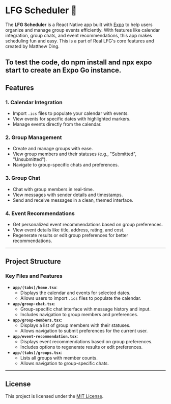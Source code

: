# LFG Scheduler 📅

The **LFG Scheduler** is a React Native app built with [Expo](https://expo.dev) to help users organize and manage group events efficiently. With features like calendar integration, group chats, and event recommendations, this app makes scheduling fun and easy. This is a part of Real LFG's core features and created by Matthew Ding.

To test the code, do npm install and npx expo start to create an Expo Go instance.
---

## **Features**

### **1. Calendar Integration**
- Import `.ics` files to populate your calendar with events.
- View events for specific dates with highlighted markers.
- Manage events directly from the calendar.

### **2. Group Management**
- Create and manage groups with ease.
- View group members and their statuses (e.g., "Submitted", "Unsubmitted").
- Navigate to group-specific chats and preferences.

### **3. Group Chat**
- Chat with group members in real-time.
- View messages with sender details and timestamps.
- Send and receive messages in a clean, themed interface.

### **4. Event Recommendations**
- Get personalized event recommendations based on group preferences.
- View event details like title, address, rating, and cost.
- Regenerate results or edit group preferences for better recommendations.

---

## **Project Structure**

### **Key Files and Features**
- **`app/(tabs)/home.tsx`**:
  - Displays the calendar and events for selected dates.
  - Allows users to import `.ics` files to populate the calendar.
- **`app/group-chat.tsx`**:
  - Group-specific chat interface with message history and input.
  - Includes navigation to group members and preferences.
- **`app/group-members.tsx`**:
  - Displays a list of group members with their statuses.
  - Allows navigation to submit preferences for the current user.
- **`app/event-recommendation.tsx`**:
  - Displays event recommendations based on group preferences.
  - Includes options to regenerate results or edit preferences.
- **`app/(tabs)/groups.tsx`**:
  - Lists all groups with member counts.
  - Allows navigation to group-specific chats.

---

## **License**

This project is licensed under the [MIT License](https://opensource.org/licenses/MIT).